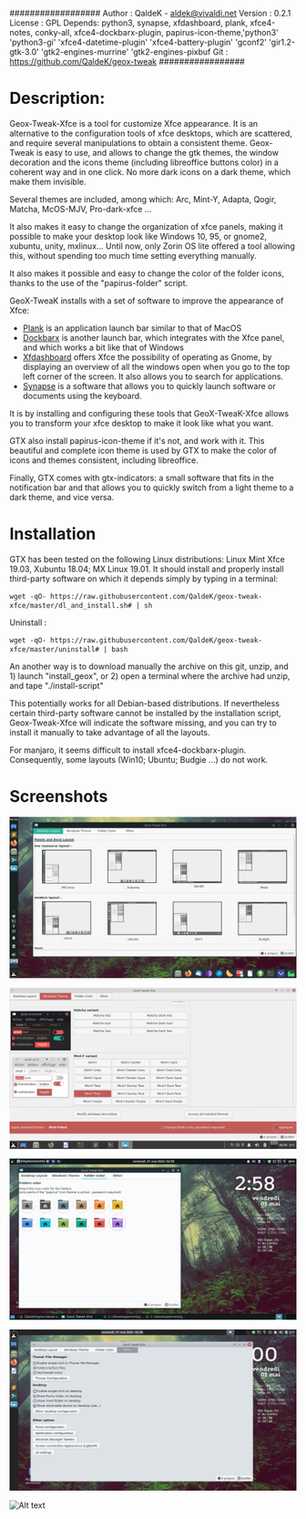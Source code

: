 ##################
Author : QaldeK - aldek@vivaldi.net
Version : 0.2.1
License : GPL
Depends: python3, synapse, xfdashboard, plank, xfce4-notes, conky-all, xfce4-dockbarx-plugin, papirus-icon-theme,'python3' 'python3-gi' 'xfce4-datetime-plugin' 'xfce4-battery-plugin' 'gconf2' 'gir1.2-gtk-3.0' 'gtk2-engines-murrine' 'gtk2-engines-pixbuf
Git : https://github.com/QaldeK/geox-tweak
#################


# Description: 

Geox-Tweak-Xfce is a tool for customize Xfce appearance. It is an alternative to the configuration tools of xfce desktops, which are scattered, and require several manipulations to obtain a consistent theme.
Geox-Tweak is easy to use, and allows to change the gtk themes, the window decoration and the icons theme (including libreoffice buttons color) in a coherent way and in one click. No more dark icons on a dark theme, which make them invisible. 

Several themes are included, among which: Arc, Mint-Y, Adapta, Qogir, Matcha, McOS-MJV, Pro-dark-xfce ...

It also makes it easy to change the organization of xfce panels, making it possible to make your desktop look like Windows 10, 95, or gnome2, xubuntu, unity, mxlinux... Until now, only Zorin OS lite offered a tool allowing this, without spending too much time setting everything manually.

It also makes it possible and easy to change the color of the folder icons, thanks to the use of the "papirus-folder" script.

GeoX-TweaK installs with a set of software to improve the appearance of Xfce:
  - [Plank](https://github.com/ricotz/plank) is an application launch bar similar to that of MacOS 
- [Dockbarx](https://github.com/twa022/xfce4-dockbarx-plugin) is another launch bar, which integrates with the Xfce panel, and which works a bit like that of Windows
- [Xfdashboard](https://docs.xfce.org/apps/xfdashboard/start) offers Xfce the possibility of operating as Gnome, by displaying an overview of all the windows open when you go to the top left corner of the screen. It also allows you to search for applications.
- [Synapse](https://launchpad.net/synapse-project) is a software that allows you to quickly launch software or documents using the keyboard.

It is by installing and configuring these tools that GeoX-TweaK-Xfce allows you to transform your xfce desktop to make it look like what you want. 

GTX also install papirus-icon-theme if it's not, and work with it. This beautiful and complete icon theme is used by GTX to make the color of icons and themes consistent, including libreoffice.

Finally, GTX comes with gtx-indicators: a small software that fits in the notification bar and that allows you to quickly switch from a light theme to a dark theme, and vice versa.

# Installation

GTX has been tested on the following Linux distributions: Linux Mint Xfce 19.03, Xubuntu 18.04; MX Linux 19.01. It should install and properly install third-party software on which it depends simply by typing in a terminal:


 	wget -qO- https://raw.githubusercontent.com/QaldeK/geox-tweak-xfce/master/dl_and_install.sh# | sh


Uninstall :
 
	wget -qO- https://raw.githubusercontent.com/QaldeK/geox-tweak-xfce/master/uninstall# | bash



An another way is to download manually the archive on this git, unzip, and 1) launch "install_geox", or 2) open a terminal where the archive had unzip, and tape "./install-script"


This potentially works for all Debian-based distributions. If nevertheless certain third-party software cannot be installed by the installation script, Geox-Tweak-Xfce will indicate the software missing, and you can try to install it manually to take advantage of all the layouts.

For manjaro, it seems difficult to install xfce4-dockbarx-plugin. Consequently, some layouts (Win10; Ubuntu; Budgie ...) do not work.




# Screenshots

![Alt text](geox-tweak/img/screenshots5.png?raw=true "Desktop Layout")

![Alt text](geox-tweak/img/screenshots6.png?raw=true "Windows theme")

![Alt text](geox-tweak/img/screenshots7.png?raw=true "Folders icons")

![Alt text](geox-tweak/img/screenshots8.png?raw=true "Other")

![Alt text](geox-tweak/img/screenshots-gtxi.png?raw=true "Indicator")


